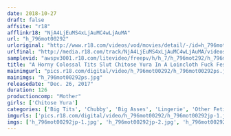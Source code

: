 ```yaml
---
date: 2018-10-27
draft: false
affsite: "r18"
afflinkr18: "NjA4LjEuMS4xLjAuMC4wLjAuMA"
url: "h_796mot00292"
urloriginal: "http://www.r18.com/videos/vod/movies/detail/-/id=h_796mot00292"
urlfinal: "http://media.r18.com/track/NjA4LjEuMS4xLjAuMC4wLjAuMA/videos/vod/movies/detail/-/id=h_796mot00292"
samplevid: "awspv3001.r18.com/litevideo/freepv/h/h_7/h_796mot292/h_796mot292_dmb_w.mp4"
title: "A Horny Colossal Tits Slut Chitose Yura In A Loincloth Fuck Fest Chitose Yura"
mainimgurl: "pics.r18.com/digital/video/h_796mot00292/h_796mot00292ps.jpg"
mainimgs: "h_796mot00292ps.jpg"
releasedate: "Dec. 26, 2017"
duration: 126
productioncomp: "Mother"
girls: ['Chitose Yura']
categories: ['Big Tits', 'Chubby', 'Big Asses', 'Lingerie', 'Other Fetishes', 'Featured Actress', 'Hi-Def']
imgurls: ['pics.r18.com/digital/video/h_796mot00292/h_796mot00292jp-1.jpg', 'pics.r18.com/digital/video/h_796mot00292/h_796mot00292jp-2.jpg', 'pics.r18.com/digital/video/h_796mot00292/h_796mot00292jp-3.jpg', 'pics.r18.com/digital/video/h_796mot00292/h_796mot00292jp-4.jpg', 'pics.r18.com/digital/video/h_796mot00292/h_796mot00292jp-5.jpg', 'pics.r18.com/digital/video/h_796mot00292/h_796mot00292jp-6.jpg', 'pics.r18.com/digital/video/h_796mot00292/h_796mot00292jp-7.jpg', 'pics.r18.com/digital/video/h_796mot00292/h_796mot00292jp-8.jpg', 'pics.r18.com/digital/video/h_796mot00292/h_796mot00292jp-9.jpg', 'pics.r18.com/digital/video/h_796mot00292/h_796mot00292jp-10.jpg', 'pics.r18.com/digital/video/h_796mot00292/h_796mot00292jp-11.jpg', 'pics.r18.com/digital/video/h_796mot00292/h_796mot00292jp-12.jpg', 'pics.r18.com/digital/video/h_796mot00292/h_796mot00292jp-13.jpg', 'pics.r18.com/digital/video/h_796mot00292/h_796mot00292jp-14.jpg', 'pics.r18.com/digital/video/h_796mot00292/h_796mot00292jp-15.jpg', 'pics.r18.com/digital/video/h_796mot00292/h_796mot00292jp-16.jpg', 'pics.r18.com/digital/video/h_796mot00292/h_796mot00292jp-17.jpg', 'pics.r18.com/digital/video/h_796mot00292/h_796mot00292jp-18.jpg', 'pics.r18.com/digital/video/h_796mot00292/h_796mot00292jp-19.jpg', 'pics.r18.com/digital/video/h_796mot00292/h_796mot00292jp-20.jpg']
imgs: ['h_796mot00292jp-1.jpg', 'h_796mot00292jp-2.jpg', 'h_796mot00292jp-3.jpg', 'h_796mot00292jp-4.jpg', 'h_796mot00292jp-5.jpg', 'h_796mot00292jp-6.jpg', 'h_796mot00292jp-7.jpg', 'h_796mot00292jp-8.jpg', 'h_796mot00292jp-9.jpg', 'h_796mot00292jp-10.jpg', 'h_796mot00292jp-11.jpg', 'h_796mot00292jp-12.jpg', 'h_796mot00292jp-13.jpg', 'h_796mot00292jp-14.jpg', 'h_796mot00292jp-15.jpg', 'h_796mot00292jp-16.jpg', 'h_796mot00292jp-17.jpg', 'h_796mot00292jp-18.jpg', 'h_796mot00292jp-19.jpg', 'h_796mot00292jp-20.jpg']
---
```

